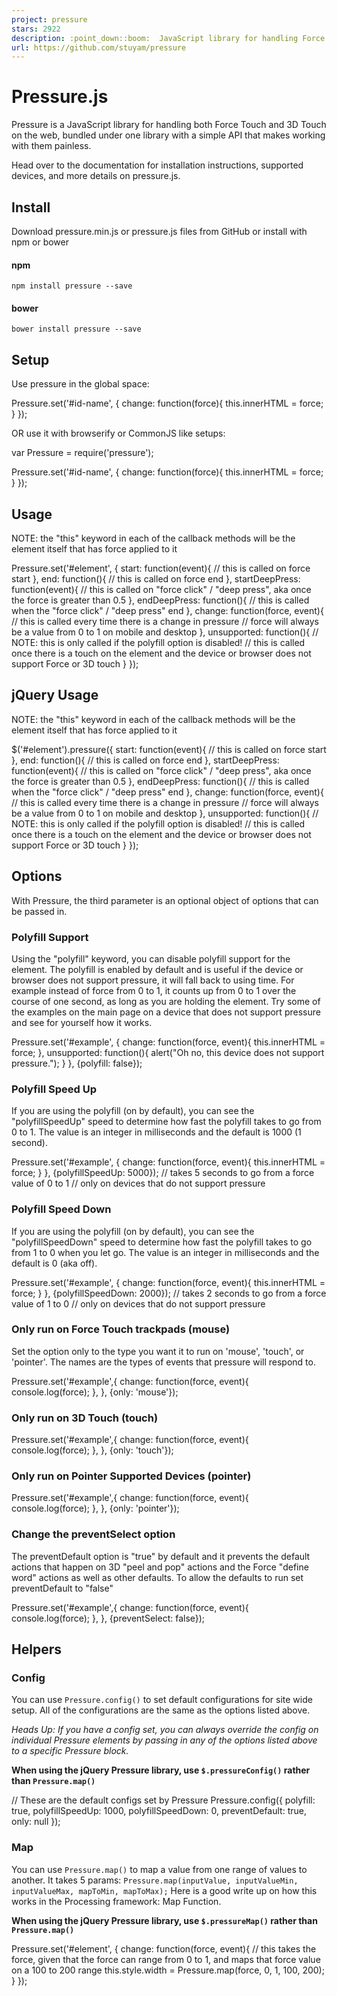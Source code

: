 ```yaml
---
project: pressure
stars: 2922
description: :point_down::boom:  JavaScript library for handling Force Touch, 3D Touch, and Pointer Pressure.
url: https://github.com/stuyam/pressure
---
```


Pressure.js
===========

Pressure is a JavaScript library for handling both Force Touch and 3D Touch on the web, bundled under one library with a simple API that makes working with them painless.

Head over to the documentation for installation instructions, supported devices, and more details on pressure.js.

Install
-------

Download pressure.min.js or pressure.js files from GitHub or install with npm or bower

#### npm

```
npm install pressure --save
```

#### bower

```
bower install pressure --save
```

Setup
-----

Use pressure in the global space:

Pressure.set('#id-name', {
  change: function(force){
    this.innerHTML \= force;
  }
});

OR use it with browserify or CommonJS like setups:

var Pressure \= require('pressure');

Pressure.set('#id-name', {
  change: function(force){
    this.innerHTML \= force;
  }
});

Usage
-----

NOTE: the "this" keyword in each of the callback methods will be the element itself that has force applied to it

Pressure.set('#element', {
  start: function(event){
    // this is called on force start
  },
  end: function(){
    // this is called on force end
  },
  startDeepPress: function(event){
    // this is called on "force click" / "deep press", aka once the force is greater than 0.5
  },
  endDeepPress: function(){
    // this is called when the "force click" / "deep press" end
  },
  change: function(force, event){
    // this is called every time there is a change in pressure
    // force will always be a value from 0 to 1 on mobile and desktop
  },
  unsupported: function(){
    // NOTE: this is only called if the polyfill option is disabled!
    // this is called once there is a touch on the element and the device or browser does not support Force or 3D touch
  }
});

jQuery Usage
------------

NOTE: the "this" keyword in each of the callback methods will be the element itself that has force applied to it

$('#element').pressure({
  start: function(event){
    // this is called on force start
  },
  end: function(){
    // this is called on force end
  },
  startDeepPress: function(event){
    // this is called on "force click" / "deep press", aka once the force is greater than 0.5
  },
  endDeepPress: function(){
    // this is called when the "force click" / "deep press" end
  },
  change: function(force, event){
    // this is called every time there is a change in pressure
    // force will always be a value from 0 to 1 on mobile and desktop
  },
  unsupported: function(){
    // NOTE: this is only called if the polyfill option is disabled!
    // this is called once there is a touch on the element and the device or browser does not support Force or 3D touch
  }
});

Options
-------

With Pressure, the third parameter is an optional object of options that can be passed in.

### Polyfill Support

Using the "polyfill" keyword, you can disable polyfill support for the element. The polyfill is enabled by default and is useful if the device or browser does not support pressure, it will fall back to using time. For example instead of force from 0 to 1, it counts up from 0 to 1 over the course of one second, as long as you are holding the element. Try some of the examples on the main page on a device that does not support pressure and see for yourself how it works.

Pressure.set('#example', {
  change: function(force, event){
    this.innerHTML \= force;
  },
  unsupported: function(){
    alert("Oh no, this device does not support pressure.");
  }
}, {polyfill: false});

### Polyfill Speed Up

If you are using the polyfill (on by default), you can see the "polyfillSpeedUp" speed to determine how fast the polyfill takes to go from 0 to 1. The value is an integer in milliseconds and the default is 1000 (1 second).

Pressure.set('#example', {
  change: function(force, event){
    this.innerHTML \= force;
  }
}, {polyfillSpeedUp: 5000});
// takes 5 seconds to go from a force value of 0 to 1
// only on devices that do not support pressure

### Polyfill Speed Down

If you are using the polyfill (on by default), you can see the "polyfillSpeedDown" speed to determine how fast the polyfill takes to go from 1 to 0 when you let go. The value is an integer in milliseconds and the default is 0 (aka off).

Pressure.set('#example', {
  change: function(force, event){
    this.innerHTML \= force;
  }
}, {polyfillSpeedDown: 2000});
// takes 2 seconds to go from a force value of 1 to 0
// only on devices that do not support pressure

### Only run on Force Touch trackpads (mouse)

Set the option only to the type you want it to run on 'mouse', 'touch', or 'pointer'. The names are the types of events that pressure will respond to.

Pressure.set('#example',{
  change: function(force, event){
    console.log(force);
  },
}, {only: 'mouse'});

### Only run on 3D Touch (touch)

Pressure.set('#example',{
  change: function(force, event){
    console.log(force);
  },
}, {only: 'touch'});

### Only run on Pointer Supported Devices (pointer)

Pressure.set('#example',{
  change: function(force, event){
    console.log(force);
  },
}, {only: 'pointer'});

### Change the preventSelect option

The preventDefault option is "true" by default and it prevents the default actions that happen on 3D "peel and pop" actions and the Force "define word" actions as well as other defaults. To allow the defaults to run set preventDefault to "false"

Pressure.set('#example',{
  change: function(force, event){
    console.log(force);
  },
}, {preventSelect: false});

Helpers
-------

### Config

You can use `Pressure.config()` to set default configurations for site wide setup. All of the configurations are the same as the options listed above.

_Heads Up: If you have a config set, you can always override the config on individual Pressure elements by passing in any of the options listed above to a specific Pressure block._

**When using the jQuery Pressure library, use `$.pressureConfig()` rather than `Pressure.map()`**

// These are the default configs set by Pressure
Pressure.config({
  polyfill: true,
  polyfillSpeedUp: 1000,
  polyfillSpeedDown: 0,
  preventDefault: true,
  only: null
});

### Map

You can use `Pressure.map()` to map a value from one range of values to another. It takes 5 params: `Pressure.map(inputValue, inputValueMin, inputValueMax, mapToMin, mapToMax);` Here is a good write up on how this works in the Processing framework: Map Function.

**When using the jQuery Pressure library, use `$.pressureMap()` rather than `Pressure.map()`**

Pressure.set('#element', {
  change: function(force, event){
    // this takes the force, given that the force can range from 0 to 1, and maps that force value on a 100 to 200 range
    this.style.width \= Pressure.map(force, 0, 1, 100, 200);
  }
});
